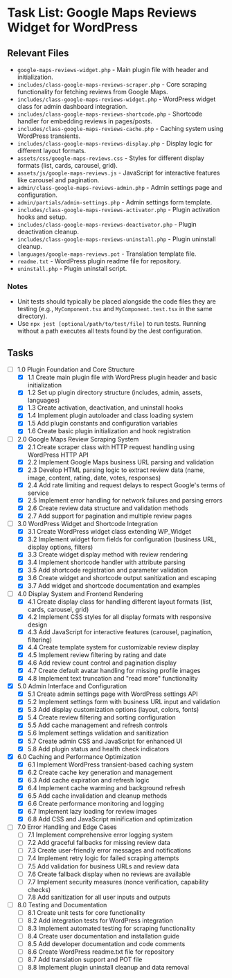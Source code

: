 # Task List: Google Maps Reviews Widget for WordPress

## Relevant Files

- `google-maps-reviews-widget.php` - Main plugin file with header and initialization.
- `includes/class-google-maps-reviews-scraper.php` - Core scraping functionality for fetching reviews from Google Maps.
- `includes/class-google-maps-reviews-widget.php` - WordPress widget class for admin dashboard integration.
- `includes/class-google-maps-reviews-shortcode.php` - Shortcode handler for embedding reviews in pages/posts.
- `includes/class-google-maps-reviews-cache.php` - Caching system using WordPress transients.
- `includes/class-google-maps-reviews-display.php` - Display logic for different layout formats.
- `assets/css/google-maps-reviews.css` - Styles for different display formats (list, cards, carousel, grid).
- `assets/js/google-maps-reviews.js` - JavaScript for interactive features like carousel and pagination.
- `admin/class-google-maps-reviews-admin.php` - Admin settings page and configuration.
- `admin/partials/admin-settings.php` - Admin settings form template.
- `includes/class-google-maps-reviews-activator.php` - Plugin activation hooks and setup.
- `includes/class-google-maps-reviews-deactivator.php` - Plugin deactivation cleanup.
- `includes/class-google-maps-reviews-uninstall.php` - Plugin uninstall cleanup.
- `languages/google-maps-reviews.pot` - Translation template file.
- `readme.txt` - WordPress plugin readme file for repository.
- `uninstall.php` - Plugin uninstall script.

### Notes

- Unit tests should typically be placed alongside the code files they are testing (e.g., `MyComponent.tsx` and `MyComponent.test.tsx` in the same directory).
- Use `npx jest [optional/path/to/test/file]` to run tests. Running without a path executes all tests found by the Jest configuration.

## Tasks

- [ ] 1.0 Plugin Foundation and Core Structure
  - [x] 1.1 Create main plugin file with WordPress plugin header and basic initialization
  - [x] 1.2 Set up plugin directory structure (includes, admin, assets, languages)
  - [x] 1.3 Create activation, deactivation, and uninstall hooks
  - [x] 1.4 Implement plugin autoloader and class loading system
  - [x] 1.5 Add plugin constants and configuration variables
  - [x] 1.6 Create basic plugin initialization and hook registration

- [ ] 2.0 Google Maps Review Scraping System
  - [x] 2.1 Create scraper class with HTTP request handling using WordPress HTTP API
  - [x] 2.2 Implement Google Maps business URL parsing and validation
  - [x] 2.3 Develop HTML parsing logic to extract review data (name, image, content, rating, date, votes, responses)
  - [x] 2.4 Add rate limiting and request delays to respect Google's terms of service
  - [x] 2.5 Implement error handling for network failures and parsing errors
  - [x] 2.6 Create review data structure and validation methods
  - [x] 2.7 Add support for pagination and multiple review pages

- [ ] 3.0 WordPress Widget and Shortcode Integration
  - [x] 3.1 Create WordPress widget class extending WP_Widget
  - [x] 3.2 Implement widget form fields for configuration (business URL, display options, filters)
  - [x] 3.3 Create widget display method with review rendering
  - [x] 3.4 Implement shortcode handler with attribute parsing
  - [x] 3.5 Add shortcode registration and parameter validation
  - [x] 3.6 Create widget and shortcode output sanitization and escaping
  - [x] 3.7 Add widget and shortcode documentation and examples

- [ ] 4.0 Display System and Frontend Rendering
  - [x] 4.1 Create display class for handling different layout formats (list, cards, carousel, grid)
  - [x] 4.2 Implement CSS styles for all display formats with responsive design
  - [x] 4.3 Add JavaScript for interactive features (carousel, pagination, filtering)
  - [x] 4.4 Create template system for customizable review display
  - [x] 4.5 Implement review filtering by rating and date
  - [x] 4.6 Add review count control and pagination display
  - [x] 4.7 Create default avatar handling for missing profile images
  - [x] 4.8 Implement text truncation and "read more" functionality

- [x] 5.0 Admin Interface and Configuration
  - [x] 5.1 Create admin settings page with WordPress settings API
  - [x] 5.2 Implement settings form with business URL input and validation
  - [x] 5.3 Add display customization options (layout, colors, fonts)
  - [x] 5.4 Create review filtering and sorting configuration
  - [x] 5.5 Add cache management and refresh controls
  - [x] 5.6 Implement settings validation and sanitization
  - [x] 5.7 Create admin CSS and JavaScript for enhanced UI
  - [x] 5.8 Add plugin status and health check indicators

- [x] 6.0 Caching and Performance Optimization
  - [x] 6.1 Implement WordPress transient-based caching system
  - [x] 6.2 Create cache key generation and management
  - [x] 6.3 Add cache expiration and refresh logic
  - [x] 6.4 Implement cache warming and background refresh
  - [x] 6.5 Add cache invalidation and cleanup methods
  - [x] 6.6 Create performance monitoring and logging
  - [x] 6.7 Implement lazy loading for review images
  - [x] 6.8 Add CSS and JavaScript minification and optimization

- [ ] 7.0 Error Handling and Edge Cases
  - [ ] 7.1 Implement comprehensive error logging system
  - [ ] 7.2 Add graceful fallbacks for missing review data
  - [ ] 7.3 Create user-friendly error messages and notifications
  - [ ] 7.4 Implement retry logic for failed scraping attempts
  - [ ] 7.5 Add validation for business URLs and review data
  - [ ] 7.6 Create fallback display when no reviews are available
  - [ ] 7.7 Implement security measures (nonce verification, capability checks)
  - [ ] 7.8 Add sanitization for all user inputs and outputs

- [ ] 8.0 Testing and Documentation
  - [ ] 8.1 Create unit tests for core functionality
  - [ ] 8.2 Add integration tests for WordPress integration
  - [ ] 8.3 Implement automated testing for scraping functionality
  - [ ] 8.4 Create user documentation and installation guide
  - [ ] 8.5 Add developer documentation and code comments
  - [ ] 8.6 Create WordPress readme.txt file for repository
  - [ ] 8.7 Add translation support and POT file
  - [ ] 8.8 Implement plugin uninstall cleanup and data removal
